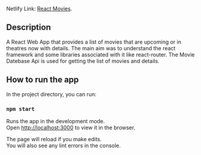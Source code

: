 Netlify Link: [React Movies](https://react-movies-158.netlify.app/).

## Description
A React Web App that provides a list of movies that are upcoming or in theatres now with details. The main aim was to understand the react framework and some libraries associated with it like react-router. The Movie Datebase Api is used for getting the list of movies and details.

## How to run the app

In the project directory, you can run:

### `npm start`

Runs the app in the development mode.<br />
Open [http://localhost:3000](http://localhost:3000) to view it in the browser.

The page will reload if you make edits.<br />
You will also see any lint errors in the console.
